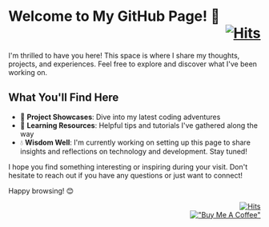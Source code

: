 # Welcome to My GitHub Page! 🎉 <div align=right> [![Hits](https://hits.seeyoufarm.com/api/count/incr/badge.svg?url=https%3A%2F%2Fgithub.com%2FHQVFX42&count_bg=%2379C83D&title_bg=%23555555&icon=&icon_color=%23E7E7E7&title=hits&edge_flat=false)](https://hits.seeyoufarm.com) </div>

I'm thrilled to have you here! This space is where I share my thoughts, projects, and experiences. Feel free to explore and discover what I've been working on.

  
## What You'll Find Here

- 🔭 **Project Showcases**: Dive into my latest coding adventures
- 🌱 **Learning Resources**: Helpful tips and tutorials I've gathered along the way
- :droplet: **Wisdom Well**: I'm currently working on setting up this page to share insights and reflections on technology and development. Stay tuned!

I hope you find something interesting or inspiring during your visit. Don't hesitate to reach out if you have any questions or just want to connect!

Happy browsing! 😊

<div align=right>
  
[![Hits](https://hits.seeyoufarm.com/api/count/incr/badge.svg?url=https%3A%2F%2Fgithub.com%2FHQVFX42&count_bg=%2379C83D&title_bg=%23555555&icon=&icon_color=%23E7E7E7&title=hits&edge_flat=false)](https://hits.seeyoufarm.com)  
[!["Buy Me A Coffee"](https://www.buymeacoffee.com/assets/img/custom_images/orange_img.png)](https://www.buymeacoffee.com/carroll42)
  
</div>

<!--
## Coming Soon
[![Linkedin Badge](https://img.shields.io/badge/-LinkedIn-blue?style=flat-square&logo=Linkedin&logoColor=white&link=https://www.linkedin.com/in/inho-j-b7b199195/)](https://www.linkedin.com/in/inho-j-b7b199195/)
[![Youtube Badge](https://img.shields.io/badge/Youtube-ff0000?style=flat-square&logo=youtube&link=https://www.youtube.com/@gfx638)](https://www.youtube.com/@gfx638)
[![Gmail Badge](https://img.shields.io/badge/Gmail-d14836?style=flat-square&logo=Gmail&logoColor=white&link=mailto:ford6313@gmail.com)](mailto:ford6313@gmail.com)
[!["Buy Me A Coffee"](https://cdn.buymeacoffee.com/buttons/v2/default-blue.png)](https://www.buymeacoffee.com/carroll42)

**HQVFX42/HQVFX42** is a ✨ _special_ ✨ repository because its `README.md` (this file) appears on your GitHub profile.

Here are some ideas to get you started:

- 🔭 I’m currently working on ...
- 🌱 I’m currently learning ...
- 👯 I’m looking to collaborate on ...
- 🤔 I’m looking for help with ...
- 💬 Ask me about ...
- 📫 How to reach me: ...
- 😄 Pronouns: ...
- ⚡ Fun fact: ...
-->
